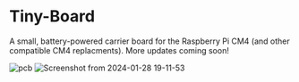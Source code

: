# Tiny-Board
A small, battery-powered carrier board for the Raspberry Pi CM4 (and other compatible CM4 replacments).
More updates coming soon!

![pcb](https://github.com/doigdaniels/Tiny-Board/assets/82679977/1c6a9e4d-8897-4ec7-8c5d-51f56b46d8ea)
![Screenshot from 2024-01-28 19-11-53](https://github.com/doigdaniels/Tiny-Board/assets/82679977/95585247-c63f-458e-a206-53b172a40085)
